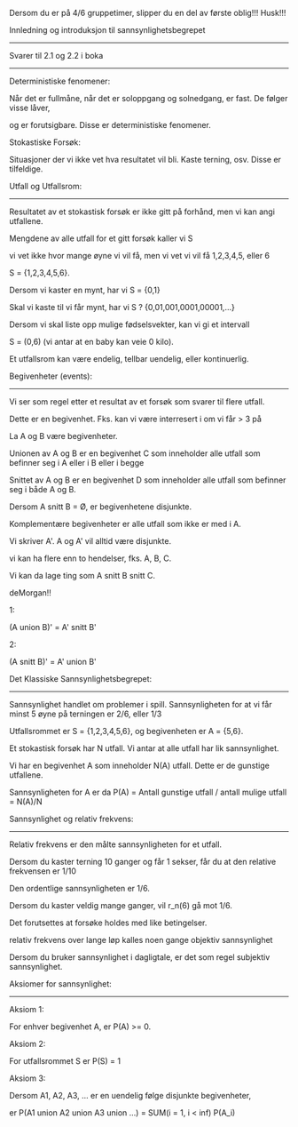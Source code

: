 Dersom du er på 4/6 gruppetimer, slipper du en del av første oblig!!! Husk!!!

  

Innledning og introduksjon til sannsynlighetsbegrepet

-----------------------------------------------------

Svarer til 2.1 og 2.2 i boka

----------------------------

  

Deterministiske fenomener:

  

Når det er fullmåne, når det er soloppgang og solnedgang, er fast. De følger visse låver,

og er forutsigbare. Disse er deterministiske fenomener.

  

Stokastiske Forsøk:

  

Situasjoner der vi ikke vet hva resultatet vil bli. Kaste terning, osv. Disse er tilfeldige.

  

Utfall og Utfallsrom:

---------------------

  

Resultatet av et stokastisk forsøk er ikke gitt på forhånd, men vi kan angi utfallene.

Mengdene av alle utfall for et gitt forsøk kaller vi S

  

vi vet ikke hvor mange øyne vi vil få, men vi vet vi vil få 1,2,3,4,5, eller 6

  

S = {1,2,3,4,5,6}.

  

Dersom vi kaster en mynt, har vi S = {0,1}

Skal vi kaste til vi får mynt, har vi S ? {0,01,001,0001,00001,...}

  

Dersom vi skal liste opp mulige fødselsvekter, kan vi gi et intervall

S = (0,6) (vi antar at en baby kan veie 0 kilo).

  

Et utfallsrom kan være endelig, tellbar uendelig, eller kontinuerlig.

  

Begivenheter (events):

----------------------

  

Vi ser som regel etter et resultat av et forsøk som svarer til flere utfall.

Dette er en begivenhet. Fks. kan vi være interresert i om vi får > 3 på

  

La A og B være begivenheter.

Unionen av A og B er en begivenhet C som inneholder alle utfall som befinner seg i A eller i B eller i begge

Snittet av A og B er en begivenhet D som inneholder alle utfall som befinner seg i både A og B.

  

Dersom A snitt B = Ø, er begivenhetene disjunkte.

  

Komplementære begivenheter er alle utfall som ikke er med i A.

Vi skriver A'. A og A' vil alltid være disjunkte.

  

vi kan ha flere enn to hendelser, fks. A, B, C.

Vi kan da lage ting som A snitt B snitt C.

  

deMorgan!!

  

1:

  

(A union B)' = A' snitt B'

  

2:

  

(A snitt B)' = A' union B'

  

Det Klassiske Sannsynlighetsbegrepet:

--------------------------------------

  

Sannsynlighet handlet om problemer i spill. Sannsynligheten for at vi får minst 5 øyne på terningen er 2/6, eller 1/3

Utfallsrommet er S = {1,2,3,4,5,6}, og begivenheten er A = {5,6}.

  

Et stokastisk forsøk har N utfall. Vi antar at alle utfall har lik sannsynlighet.

Vi har en begivenhet A som inneholder N(A) utfall. Dette er de gunstige utfallene.

  

Sannsynligheten for A er da P(A) = Antall gunstige utfall / antall mulige utfall = N(A)/N

  

Sannsynlighet og relativ frekvens:

----------------------------------

  

Relativ frekvens er den målte sannsynligheten for et utfall.

Dersom du kaster terning 10 ganger og får 1 sekser, får du at den relative frekvensen er 1/10

Den ordentlige sannsynligheten er 1/6.

  

Dersom du kaster veldig mange ganger, vil r_n(6) gå mot 1/6.

  

Det forutsettes at forsøke holdes med like betingelser.

relativ frekvens over lange løp kalles noen gange objektiv sannsynlighet

  

Dersom du bruker sannsynlighet i dagligtale, er det som regel subjektiv sannsynlighet.

  

Aksiomer for sannsynlighet:

---------------------------

  

Aksiom 1:

For enhver begivenhet A, er P(A) >= 0.

  

Aksiom 2:

For utfallsrommet S er P(S) = 1

  

Aksiom 3:

Dersom A1, A2, A3, ... er en uendelig følge disjunkte begivenheter,

er P(A1 union A2 union A3 union ...) = SUM(i = 1, i < inf) P(A_i)